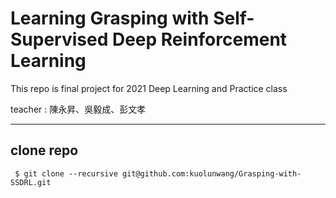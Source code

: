 # Learning Grasping with Self-Supervised Deep Reinforcement Learning

This repo is final project for 2021 Deep Learning and Practice class

teacher : 陳永昇、吳毅成、彭文孝

---

## clone repo
```
 $ git clone --recursive git@github.com:kuolunwang/Grasping-with-SSDRL.git
```

